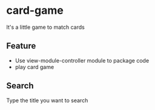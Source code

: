 # card-game
It's a little game to match cards

## Feature
+ Use view-module-controller module to package code
+ play card game

## Search
Type the title you want to search
